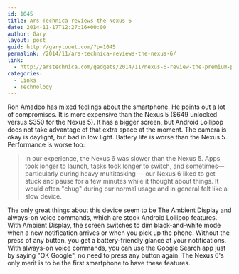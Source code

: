 ```yaml
---
id: 1045
title: Ars Technica reviews the Nexus 6
date: 2014-11-17T12:27:16+00:00
author: Gary
layout: post
guid: http://garytouet.com/?p=1045
permalink: /2014/11/ars-technica-reviews-the-nexus-6/
link:
  - http://arstechnica.com/gadgets/2014/11/nexus-6-review-the-premium-price-still-comes-with-compromises/1/
categories:
  - Links
  - Technology
---
```


Ron Amadeo has mixed feelings about the smartphone. He points out a lot of compromises. It is more expensive than the Nexus 5 ($649 unlocked versus $350 for the Nexus 5). It has a bigger screen, but Android Lollipop does not take advantage of that extra space at the moment. The camera is okay is daylight, but bad in low light. Battery life is worse than the Nexus 5. Performance is worse too:
<blockquote>In our experience, the Nexus 6 was slower than the Nexus 5. Apps took longer to launch, tasks took longer to switch, and sometimes—particularly during heavy multitasking — our Nexus 6 liked to get stuck and pause for a few minutes while it thought about things. It would often "chug" during our normal usage and in general felt like a slow device.</blockquote>

The only great things about this device seem to be The Ambient Display and always-on voice commands, which are stock Android Lollipop features. With Ambient Display, the screen switches to dim black-and-white mode when a new notification arrives or when you pick up the phone. Without the press of any button, you get a battery-friendly glance at your notifications. With always-on voice commands, you can use the Google Search app just by saying "OK Google", no need to press any button again. The Nexus 6's only merit is to be the first smartphone to have these features.
